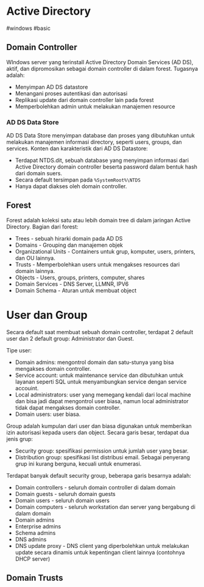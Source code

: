 # Active Directory
#windows #basic 

## Domain Controller
WIndows server yang terinstall Active Directory Domain Services (AD DS), aktif, dan dipromosikan sebagai domain controller di dalam forest. Tugasnya adalah:
- Menyimpan AD DS datastore
- Menangani proses autentikasi dan autorisasi
- Replikasi update dari domain controller lain pada forest
- Memperbolehkan admin untuk melakukan manajemen resource

### AD DS Data Store
AD DS Data Store menyimpan database dan proses yang dibutuhkan untuk melakukan manajemen informasi directory, seperti users, groups, dan services. Konten dan karakteristik dari AD DS Datastore:
- Terdapat NTDS.dit, sebuah database yang menyimpan informasi dari Active Directory domain controller beserta password dalam bentuk hash dari domain suers.
- Secara default tersimpan pada `%SystemRoot%\NTDS`
- Hanya dapat diakses oleh domain controller.

## Forest
Forest adalah koleksi satu atau lebih domain tree di dalam jaringan Active Directory. Bagian dari forest:
- Trees - sebuah hirarki domain pada AD DS
- Domains - Grouping dan manajemen objek
- Organizational Units - Containers untuk grup, komputer, users, printers, dan OU lainnya.
- Trusts - Memperbolehkan users untuk mengakses resources dari domain lainnya.
- Objects - Users, groups, printers, computer, shares
- Domain Services - DNS Server, LLMNR, IPV6
- Domain Schema - Aturan untuk membuat object

# User dan Group
Secara default saat membuat sebuah domain controller, terdapat 2 default user dan 2 default group: Administrator dan Guest.

Tipe user:
- Domain admins: mengontrol domain dan satu-stunya yang bisa mengakses domain controller.
- Service account: untuk maintenance service dan dibutuhkan untuk layanan seperti SQL untuk menyambungkan service dengan service accouint.
- Local administrators: user yang memegang kendali dari local machine dan bisa jadi dapat mengontrol user biasa, namun local administrator tidak dapat mengakses domain controller.
- Domain users: user biasa.

Group adalah kumpulan dari user dan biasa digunakan untuk memberikan izin autorisasi  kepada users dan object. Secara garis besar, terdapat dua jenis grup:
- Security group: spesifikasi permission untuk jumlah user yang besar.
- Distribution group: spesifikasi list distribusi email. Sebagai penyerang grup ini kurang berguna, kecuali untuk enumerasi.

Terdapat banyak default security group, beberapa garis besarnya adalah:
- Domain controllers - seluruh domain controller di dalam domain
- Domain guests - seluruh domain guests
- Domain users - seluruh domain users
- Domain computers - seluruh workstation dan server yang bergabung di dalam domain
- Domain admins
- Enterprise admins
- Schema admins
- DNS admins
- DNS update proxy - DNS client yang diperbolehkan untuk melakukan update secara dinamis untuk kepentingan client lainnya (contohnya DHCP server)

## Domain Trusts
